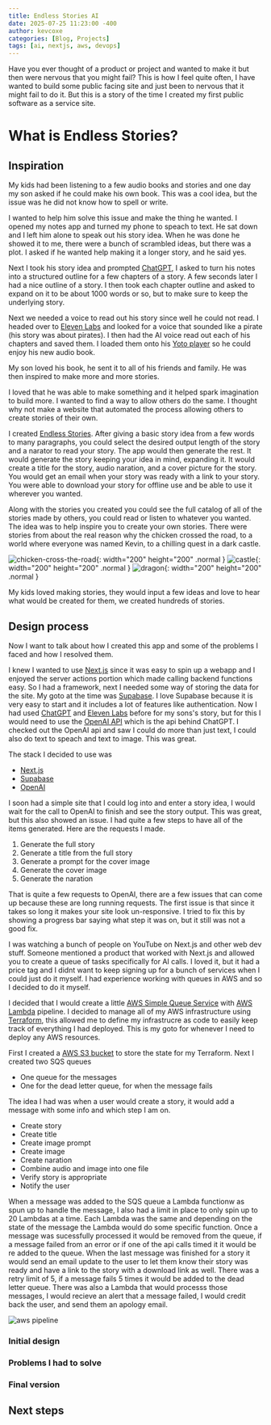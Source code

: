 ```yaml
---
title: Endless Stories AI
date: 2025-07-25 11:23:00 -400
author: kevcoxe
categories: [Blog, Projects]
tags: [ai, nextjs, aws, devops]
---
```


Have you ever thought of a product or project and wanted to make it but then were nervous that you might fail?
This is how I feel quite often, I have wanted to build some public facing site and just been to nervous that it might fail to do it.
But this is a story of the time I created my first public software as a service site.

# What is Endless Stories?

## Inspiration
My kids had been listening to a few audio books and stories and one day my son asked if he could make his own book.
This was a cool idea, but the issue was he did not know how to spell or write.

I wanted to help him solve this issue and make the thing he wanted.
I opened my notes app and turned my phone to speach to text.
He sat down and I left him alone to speak out his story idea.
When he was done he showed it to me, there were a bunch of scrambled ideas, but there was a plot.
I asked if he wanted help making it a longer story, and he said yes.

Next I took his story idea and prompted [ChatGPT](https://chatgpt.com/), I asked to turn his notes into a structured outline for a few chapters of a story.
A few seconds later I had a nice outline of a story.
I then took each chapter outline and asked to expand on it to be about 1000 words or so, but to make sure to keep the underlying story.

Next we needed a voice to read out his story since well he could not read.
I headed over to [Eleven Labs](https://elevenlabs.io/) and looked for a voice that sounded like a pirate (his story was about pirates).
I then had the AI voice read out each of his chapters and saved them.
I loaded them onto his [Yoto player](https://us.yotoplay.com/) so he could enjoy his new audio book.

My son loved his book, he sent it to all of his friends and family.
He was then inspired to make more and more stories.

I loved that he was able to make something and it helped spark imagination to build more.
I wanted to find a way to allow others do the same.
I thought why not make a website that automated the process allowing others to create stories of their own.

I created [Endless Stories](https://endlessstories.ai).
After giving a basic story idea from a few words to many paragraphs, you could select the desired output length of the story and a narator to read your story.
The app would then generate the rest.
It would generate the story keeping your idea in mind, expanding it.
It would create a title for the story, audio naration, and a cover picture for the story.
You would get an email when your story was ready with a link to your story.
You were able to download your story for offline use and be able to use it wherever you wanted.

Along with the stories you created you could see the full catalog of all of the stories made by others, you could read or listen to whatever you wanted.
The idea was to help inspire you to create your own stories.
There were stories from about the real reason why the chicken crossed the road, to a world where everyone was named Kevin, to a chilling quest in a dark castle.

![chicken-cross-the-road](/assets/img/posts/endless-stories/story_4b64c4ee-26b2-49be-88f6-0dfcb072732b.webp){: width="200" height="200" .normal }
![castle](/assets/img/posts/endless-stories/story_8.webp){: width="200" height="200" .normal }
![dragon](/assets/img/posts/endless-stories/story_5.webp){: width="200" height="200" .normal }

My kids loved making stories, they would input a few ideas and love to hear what would be created for them, we created hundreds of stories.

## Design process

Now I want to talk about how I created this app and some of the problems I faced and how I resolved them.

I knew I wanted to use [Next.js](https://nextjs.org/) since it was easy to spin up a webapp and I enjoyed the server actions portion which made calling backend functions easy.
So I had a framework, next I needed some way of storing the data for the site. My goto at the time was [Supabase](https://supabase.com/).
I love Supabase because it is very easy to start and it includes a lot of features like authentication.
Now I had used [ChatGPT](https://chatgpt.com/) and [Eleven Labs](https://elevenlabs.io/) before for my sons's story, but for this I would need to use the [OpenAI API](https://openai.com/api/) which is the api behind ChatGPT.
I checked out the OpenAI api and saw I could do more than just text, I could also do text to speach and text to image. This was great.

The stack I decided to use was
- [Next.js](https://nextjs.org/)
- [Supabase](https://supabase.com/)
- [OpenAI](https://openai.com/api/)

I soon had a simple site that I could log into and enter a story idea, I would wait for the call to OpenAI to finish and see the story output.
This was great, but this also showed an issue.
I had quite a few steps to have all of the items generated.
Here are the requests I made.

1. Generate the full story
2. Generate a title from the full story
3. Generate a prompt for the cover image
4. Generate the cover image
5. Generate the naration

That is quite a few requests to OpenAI, there are a few issues that can come up because these are long running requests.
The first issue is that since it takes so long it makes your site look un-responsive.
I tried to fix this by showing a progress bar saying what step it was on, but it still was not a good fix.

I was watching a bunch of people on YouTube on Next.js and other web dev stuff.
Someone mentioned a product that worked with Next.js and allowed you to create a queue of tasks specifically for AI calls.
I loved it, but it had a price tag and I didnt want to keep signing up for a bunch of services when I could just do it myself.
I had experience working with queues in AWS and so I decided to do it myself.

I decided that I would create a little [AWS Simple Queue Service](https://aws.amazon.com/sqs/) with [AWS Lambda](https://aws.amazon.com/lambda/) pipeline.
I decided to manage all of my AWS infrastructure using [Terraform](https://www.hashicorp.com/en/products/terraform), this allowed me to define my infrastrucre as code to easily keep track of everything I had deployed.
This is my goto for whenever I need to deploy any AWS resources.

First I created a [AWS S3 bucket](https://aws.amazon.com/s3/) to store the state for my Terraform.
Next I created two SQS queues
- One queue for the messages
- One for the dead letter queue, for when the message fails

The idea I had was when a user would create a story, it would add a message with some info and which step I am on.
- Create story
- Create title
- Create image prompt
- Create image
- Create naration
- Combine audio and image into one file
- Verify story is appropriate
- Notify the user

When a message was added to the SQS queue a Lambda functionw as spun up to handle the message, I also had a limit in place to only spin up to 20 Lambdas at a time.
Each Lambda was the same and depending on the state of the message the Lambda would do some specific function.
Once a message was sucessfully processed it would be removed from the queue, if a message failed from an error or if one of the api calls timed it it would be re added to the queue.
When the last message was finished for a story it would send an email update to the user to let them know their story was ready and have a link to the story with a download link as well.
There was a retry limit of 5, if a message fails 5 times it would be added to the dead letter queue.
There was also a Lambda that would processs those messages, I would recieve an alert that a message failed, I would credit back the user, and send them an apology email.

![aws pipeline](/assets/img/posts/endless-stories/endless_stories-sqs-lambda-workflow.png)

### Initial design

### Problems I had to solve

### Final version

## Next steps
